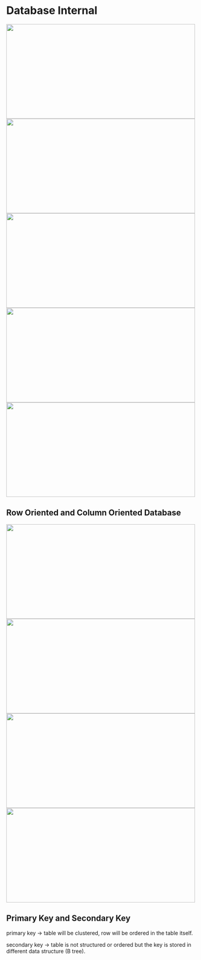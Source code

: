 # Database Internal

<img src="https://user-images.githubusercontent.com/7610065/169694797-cbea9605-b9c2-4b01-b57b-7e47fe4015cb.png" width="500" height="250">

<img src="https://user-images.githubusercontent.com/7610065/169694931-2264e841-7bc7-4973-8e6c-3e7de47b196c.png" width="500" height="250">

<img src="https://user-images.githubusercontent.com/7610065/169695052-ad97324c-ea14-458b-a54d-dfefbcee6e87.png" width="500" height="250">

<img src="https://user-images.githubusercontent.com/7610065/169695105-39524688-eb84-4892-8d9e-5e7345ffbbd7.png" width="500" height="250">

<img src="https://user-images.githubusercontent.com/7610065/169695156-c6f59b32-72a7-4cae-b979-8e29bed0cd10.png" width="500" height="250">

## Row Oriented and Column Oriented Database

<img src="https://user-images.githubusercontent.com/7610065/169696074-f2a2b51c-6b74-4904-9668-f6c52b6220fe.png" width="500" height="250">

<img src="https://user-images.githubusercontent.com/7610065/169697681-a0246aac-17b7-4a13-896b-887bcb0baccf.png" width="500" height="250">

<img src="https://user-images.githubusercontent.com/7610065/169697785-cbdc8a81-36a6-407b-b7ee-3a638e1c8335.png" width="500" height="250">

<img src="https://user-images.githubusercontent.com/7610065/169707869-c965e39f-c14f-4da9-be82-ff4d86119e19.png" width="500" height="250">

## Primary Key and Secondary Key

primary key -> table will be clustered, row will be ordered in the table itself.

secondary key -> table is not structured or ordered but the key is stored in different data structure (B tree).
